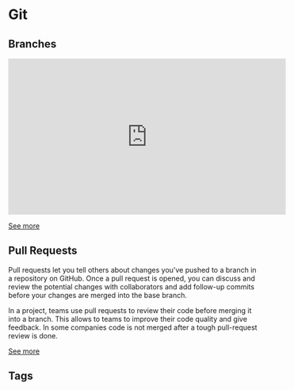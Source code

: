 # Git


## Branches


<iframe width="560" height="315" src="https://www.youtube.com/embed/JTE2Fn_sCZs" frameborder="0" allow="accelerometer; autoplay; encrypted-media; gyroscope; picture-in-picture" allowfullscreen></iframe>

[See more](https://git-scm.com/book/en/v2/Git-Branching-Branches-in-a-Nutshell)

## Pull Requests
Pull requests let you tell others about changes you've pushed to a branch in a repository on GitHub. Once a pull request is opened, you can discuss and review the potential changes with collaborators and add follow-up commits before your changes are merged into the base branch.

In a project, teams use pull requests to review their code before merging it into a branch. This allows to teams to improve their code quality and give feedback. In some companies code is not merged after a tough pull-request review is done.

[See more](https://help.github.com/en/github/collaborating-with-issues-and-pull-requests/about-pull-requests)

## Tags

